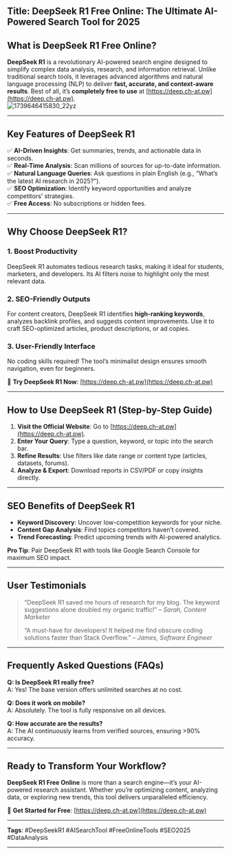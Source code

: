 **Title:** DeepSeek R1 Free Online: The Ultimate AI-Powered Search Tool for 2025  
---

## What is DeepSeek R1 Free Online?  

**DeepSeek R1** is a revolutionary AI-powered search engine designed to simplify complex data analysis, research, and information retrieval. Unlike traditional search tools, it leverages advanced algorithms and natural language processing (NLP) to deliver **fast, accurate, and context-aware results**. Best of all, it’s **completely free to use** at [https://deep.ch-at.pw](https://deep.ch-at.pw).  
![1739646415830_22yz](https://github.com/user-attachments/assets/278b432d-26ec-414b-9fd1-8eda059054e5)

---

## Key Features of DeepSeek R1  

✅ **AI-Driven Insights**: Get summaries, trends, and actionable data in seconds.  
✅ **Real-Time Analysis**: Scan millions of sources for up-to-date information.  
✅ **Natural Language Queries**: Ask questions in plain English (e.g., “What’s the latest AI research in 2025?”).  
✅ **SEO Optimization**: Identify keyword opportunities and analyze competitors’ strategies.  
✅ **Free Access**: No subscriptions or hidden fees.  

---

## Why Choose DeepSeek R1?  

### 1. **Boost Productivity**  
DeepSeek R1 automates tedious research tasks, making it ideal for students, marketers, and developers. Its AI filters noise to highlight only the most relevant data.  

### 2. **SEO-Friendly Outputs**  
For content creators, DeepSeek R1 identifies **high-ranking keywords**, analyzes backlink profiles, and suggests content improvements. Use it to craft SEO-optimized articles, product descriptions, or ad copies.  

### 3. **User-Friendly Interface**  
No coding skills required! The tool’s minimalist design ensures smooth navigation, even for beginners.  

🔗 **Try DeepSeek R1 Now**: [https://deep.ch-at.pw](https://deep.ch-at.pw)  

---

## How to Use DeepSeek R1 (Step-by-Step Guide)  

1. **Visit the Official Website**: Go to [https://deep.ch-at.pw](https://deep.ch-at.pw).  
2. **Enter Your Query**: Type a question, keyword, or topic into the search bar.  
3. **Refine Results**: Use filters like date range or content type (articles, datasets, forums).  
4. **Analyze & Export**: Download reports in CSV/PDF or copy insights directly.  

---

## SEO Benefits of DeepSeek R1  

- **Keyword Discovery**: Uncover low-competition keywords for your niche.  
- **Content Gap Analysis**: Find topics competitors haven’t covered.  
- **Trend Forecasting**: Predict upcoming trends with AI-powered analytics.  

**Pro Tip**: Pair DeepSeek R1 with tools like Google Search Console for maximum SEO impact.  

---

## User Testimonials  

> “DeepSeek R1 saved me hours of research for my blog. The keyword suggestions alone doubled my organic traffic!” – *Sarah, Content Marketer*  
>  
> “A must-have for developers! It helped me find obscure coding solutions faster than Stack Overflow.” – *James, Software Engineer*  

---

## Frequently Asked Questions (FAQs)  

**Q: Is DeepSeek R1 really free?**  
A: Yes! The base version offers unlimited searches at no cost.  

**Q: Does it work on mobile?**  
A: Absolutely. The tool is fully responsive on all devices.  

**Q: How accurate are the results?**  
A: The AI continuously learns from verified sources, ensuring >90% accuracy.  

---

## Ready to Transform Your Workflow?  

**DeepSeek R1 Free Online** is more than a search engine—it’s your AI-powered research assistant. Whether you’re optimizing content, analyzing data, or exploring new trends, this tool delivers unparalleled efficiency.  

🚀 **Get Started for Free**: [https://deep.ch-at.pw](https://deep.ch-at.pw)  

---

**Tags**: #DeepSeekR1 #AISearchTool #FreeOnlineTools #SEO2025 #DataAnalysis  

--- 
